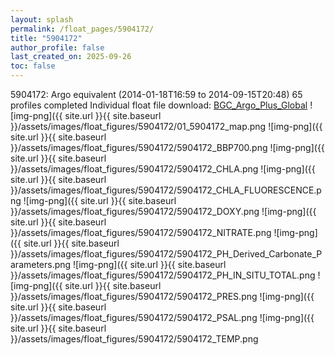 ```yaml
---
layout: splash
permalink: /float_pages/5904172/
title: "5904172"
author_profile: false
last_created_on: 2025-09-26
toc: false
---
```

 
5904172: Argo equivalent (2014-01-18T16:59 to 2014-09-15T20:48)
65 profiles completed
Individual float file download: [BGC_Argo_Plus_Global](https://ftp.soest.hawaii.edu/bgc_argo_plus/Individual_Floats/outliers_removed/5904172_Sprof_processed.nc)
![img-png]({{ site.url }}{{ site.baseurl }}/assets/images/float_figures/5904172/01_5904172_map.png
![img-png]({{ site.url }}{{ site.baseurl }}/assets/images/float_figures/5904172/5904172_BBP700.png
![img-png]({{ site.url }}{{ site.baseurl }}/assets/images/float_figures/5904172/5904172_CHLA.png
![img-png]({{ site.url }}{{ site.baseurl }}/assets/images/float_figures/5904172/5904172_CHLA_FLUORESCENCE.png
![img-png]({{ site.url }}{{ site.baseurl }}/assets/images/float_figures/5904172/5904172_DOXY.png
![img-png]({{ site.url }}{{ site.baseurl }}/assets/images/float_figures/5904172/5904172_NITRATE.png
![img-png]({{ site.url }}{{ site.baseurl }}/assets/images/float_figures/5904172/5904172_PH_Derived_Carbonate_Parameters.png
![img-png]({{ site.url }}{{ site.baseurl }}/assets/images/float_figures/5904172/5904172_PH_IN_SITU_TOTAL.png
![img-png]({{ site.url }}{{ site.baseurl }}/assets/images/float_figures/5904172/5904172_PRES.png
![img-png]({{ site.url }}{{ site.baseurl }}/assets/images/float_figures/5904172/5904172_PSAL.png
![img-png]({{ site.url }}{{ site.baseurl }}/assets/images/float_figures/5904172/5904172_TEMP.png
